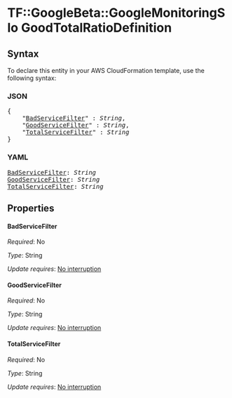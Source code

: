 # TF::GoogleBeta::GoogleMonitoringSlo GoodTotalRatioDefinition

## Syntax

To declare this entity in your AWS CloudFormation template, use the following syntax:

### JSON

<pre>
{
    "<a href="#badservicefilter" title="BadServiceFilter">BadServiceFilter</a>" : <i>String</i>,
    "<a href="#goodservicefilter" title="GoodServiceFilter">GoodServiceFilter</a>" : <i>String</i>,
    "<a href="#totalservicefilter" title="TotalServiceFilter">TotalServiceFilter</a>" : <i>String</i>
}
</pre>

### YAML

<pre>
<a href="#badservicefilter" title="BadServiceFilter">BadServiceFilter</a>: <i>String</i>
<a href="#goodservicefilter" title="GoodServiceFilter">GoodServiceFilter</a>: <i>String</i>
<a href="#totalservicefilter" title="TotalServiceFilter">TotalServiceFilter</a>: <i>String</i>
</pre>

## Properties

#### BadServiceFilter

_Required_: No

_Type_: String

_Update requires_: [No interruption](https://docs.aws.amazon.com/AWSCloudFormation/latest/UserGuide/using-cfn-updating-stacks-update-behaviors.html#update-no-interrupt)

#### GoodServiceFilter

_Required_: No

_Type_: String

_Update requires_: [No interruption](https://docs.aws.amazon.com/AWSCloudFormation/latest/UserGuide/using-cfn-updating-stacks-update-behaviors.html#update-no-interrupt)

#### TotalServiceFilter

_Required_: No

_Type_: String

_Update requires_: [No interruption](https://docs.aws.amazon.com/AWSCloudFormation/latest/UserGuide/using-cfn-updating-stacks-update-behaviors.html#update-no-interrupt)

